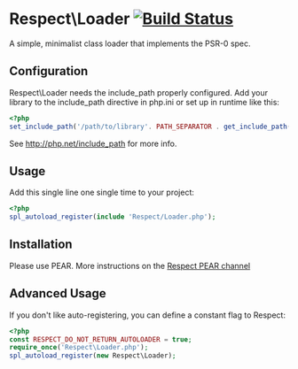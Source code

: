 Respect\Loader [![Build Status](https://secure.travis-ci.org/Respect/Loader.png)](http://travis-ci.org/Respect/Loader)
==============

A simple, minimalist class loader that implements the PSR-0 spec.

Configuration
-------------

Respect\Loader needs the include_path properly configured. Add your library to
the include_path directive in php.ini or set up in runtime like this:

```php
<?php
set_include_path('/path/to/library'. PATH_SEPARATOR . get_include_path());
```

See http://php.net/include_path for more info.

Usage
-----

Add this single line one single time to your project:

```php
<?php
spl_autoload_register(include 'Respect/Loader.php');
```
    
Installation
------------

Please use PEAR. More instructions on the [Respect PEAR channel](http://respect.li/pear)

Advanced Usage
--------------

If you don't like auto-registering, you can define a constant flag to Respect:

```php
<?php
const RESPECT_DO_NOT_RETURN_AUTOLOADER = true;
require_once('Respect\Loader.php');
spl_autoload_register(new Respect\Loader);
```

